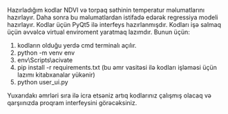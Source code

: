 Hazırladığım kodlar NDVI və torpaq səthinin temperatur məlumatlarını hazırlayır. Daha sonra bu məlumatlardan istifadə edərək regressiya modeli hazırlayır. Kodlar üçün PyQt5 ilə interfeys hazırlanmışdır.
Kodları işə salmaq üçün əvvəlcə virtual enviroment yaratmaq lazımdır. Bunun üçün:
1. kodların olduğu yerdə cmd terminalı açılır.
2. python -m venv env
3. env\Scripts\acivate
4. pip install -r requirements.txt (bu əmr vasitəsi ilə kodları işləməsi üçün lazımı kitabxanalar yükənir)
5. python user_ui.py

Yuxarıdakı əmrləri sıra ilə icra etsəniz artıq kodlarınız çalışmış olacaq və qarşıınızda proqram interfeysini görəcəksiniz.
